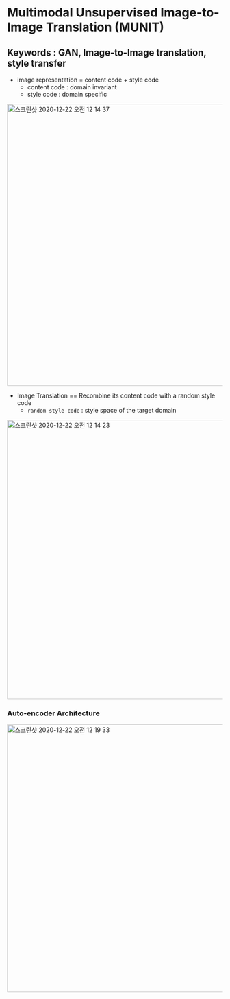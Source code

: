 # Multimodal Unsupervised Image-to-Image Translation (MUNIT)

## Keywords : GAN, Image-to-Image translation, style transfer

- image representation = content code + style code
    - content code : domain invariant
    - style code : domain specific

<img width="657" alt="스크린샷 2020-12-22 오전 12 14 37" src="https://user-images.githubusercontent.com/48315997/102791653-adaaeb00-43ea-11eb-9dd6-fc7d4e6c6e6e.png">


- Image Translation == Recombine its content code with a random style code
    - `random style code` : style space of the target domain

<img width="651" alt="스크린샷 2020-12-22 오전 12 14 23" src="https://user-images.githubusercontent.com/48315997/102791642-a5eb4680-43ea-11eb-8ea5-8af9ebc97f17.png">

### Auto-encoder Architecture

<img width="624" alt="스크린샷 2020-12-22 오전 12 19 33" src="https://user-images.githubusercontent.com/48315997/102792116-61ac7600-43eb-11eb-8a7b-3f4cc735c0f1.png">
